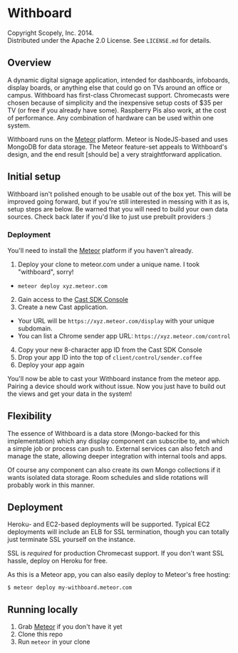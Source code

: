 Withboard
=========
Copyright Scopely, Inc. 2014.  
Distributed under the Apache 2.0 License. See `LICENSE.md` for details.

Overview
--------
A dynamic digital signage application, intended for dashboards, infoboards,
display boards, or anything else that could go on TVs around an office or
campus. Withboard has first-class Chromecast support. Chromecasts were chosen
because of simplicity and the inexpensive setup costs of $35 per TV (or free if
you already have some). Raspberry Pis also work, at the cost of performance.
Any combination of hardware can be used within one system.

Withboard runs on the [Meteor](http://meteor.com) platform. Meteor is
NodeJS-based and uses MongoDB for data storage. The Meteor feature-set appeals
to Withboard's design, and the end result [should be] a very straightforward
application.

Initial setup
-------------
Withboard isn't polished enough to be usable out of the box yet. This will be
improved going forward, but if you're still interested in messing with it as is,
setup steps are below. Be warned that you will need to build your own data sources.
Check back later if you'd like to just use prebuilt providers :)

### Deployment
You'll need to install the [Meteor](http://meteor.com) platform if you haven't already.

1. Deploy your clone to meteor.com under a unique name. I took "withboard", sorry!
  * `meteor deploy xyz.meteor.com`
2. Gain access to the [Cast SDK Console](https://cast.google.com/publish/)
3. Create a new Cast application.
  * Your URL will be `https://xyz.meteor.com/display` with your unique subdomain.
  * You can list a Chrome sender app URL: `https://xyz.meteor.com/control`
4. Copy your new 8-character app ID from the Cast SDK Console
5. Drop your app ID into the top of `client/control/sender.coffee`
6. Deploy your app again

You'll now be able to cast your Withboard instance from the meteor app.
Pairing a device should work without issue. Now you just have to build out the
views and get your data in the system!

Flexibility
-----------
The essence of Withboard is a data store (Mongo-backed for this implementation)
which any display component can subscribe to, and which a simple job or process
can push to. External services can also fetch and manage the state, allowing
deeper integration with internal tools and apps.

Of course any component can also create its own Mongo collections if it wants
isolated data storage. Room schedules and slide rotations will probably work
in this manner.

Deployment
----------
Heroku- and EC2-based deployments will be supported. Typical EC2 deployments
will include an ELB for SSL termination, though you can totally just terminate
SSL yourself on the instance.

SSL is _required_ for production Chromecast support. If you don't want SSL
hassle, deploy on Heroku for free.

As this is a Meteor app, you can also easily deploy to Meteor's free hosting:

    $ meteor deploy my-withboard.meteor.com

Running locally
---------------
1. Grab [Meteor](http://meteor.com) if you don't have it yet
2. Clone this repo
3. Run `meteor` in your clone
